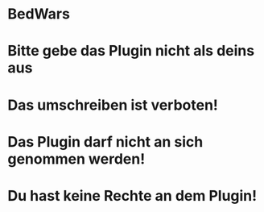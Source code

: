 # BedWars
# Bitte gebe das Plugin nicht als deins aus
#
# Das umschreiben ist verboten!
# Das Plugin darf nicht an sich genommen werden!
# Du hast keine Rechte an dem Plugin!
